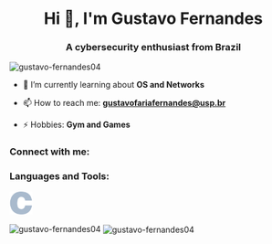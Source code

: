 <h1 align="center">Hi 👋, I'm Gustavo Fernandes</h1>
<h3 align="center">A cybersecurity enthusiast from Brazil</h3>

<p align="left"> <img src="https://komarev.com/ghpvc/?username=gustavo-fernandes04&label=Profile%20views&color=0e75b6&style=flat" alt="gustavo-fernandes04" /> </p>

- 🌱 I’m currently learning about **OS and Networks**

- 📫 How to reach me: **gustavofariafernandes@usp.br**

- ⚡ Hobbies: **Gym and Games**

<h3 align="left">Connect with me:</h3>
<p align="left">
</p>

<h3 align="left">Languages and Tools:</h3>
<p align="left"> <a href="https://www.cprogramming.com/" target="_blank" rel="noreferrer"> <img src="https://raw.githubusercontent.com/devicons/devicon/master/icons/c/c-original.svg" alt="c" width="40" height="40"/> </a> </p>

<p><img align="left" src="https://github-readme-stats.vercel.app/api/top-langs?username=gustavo-fernandes04&show_icons=true&locale=en&layout=compact" alt="gustavo-fernandes04" /></p>

<p>&nbsp;<img align="center" src="https://github-readme-stats.vercel.app/api?username=gustavo-fernandes04&show_icons=true&locale=en" alt="gustavo-fernandes04" /></p>
